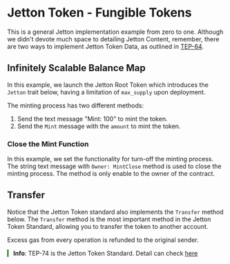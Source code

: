 # Jetton Token - Fungible Tokens

This is a general Jetton implementation example from zero to one. Although we didn't devote much space to detailing Jetton Content, remember, there are two ways to implement Jetton Token Data, as outlined in [TEP-64](https://github.com/ton-blockchain/TEPs/blob/master/text/0064-token-data-standard.md).

## Infinitely Scalable Balance Map

In this example, we launch the Jetton Root Token which introduces the `Jetton` trait below, having a limitation of `max_supply` upon deployment.

The minting process has two different methods:

1. Send the text message "Mint: 100" to mint the token.
2. Send the `Mint` message with the `amount` to mint the token.

### Close the Mint Function

In this example, we set the functionality for turn-off the minting process. The string text message with `Owner: MintClose` method is used to close the minting process. The method is only enable to the owner of the contract.

## Transfer

Notice that the Jetton Token standard also implements the `Transfer` method below. The `Transfer` method is the most important method in the Jetton Token Standard, allowing you to transfer the token to another account.

Excess gas from every operation is refunded to the original sender.

<div style="padding-left: 1em; margin: 1em 0; position: relative;">
    <div style="position: absolute; top: 0; bottom: 0%; left: 0; width: 3px; background-color: green;"></div>
    <strong>Info</strong>: TEP-74 is the Jetton Token Standard. Detail can check <a href="https://github.com/ton-blockchain/TEPs/blob/master/text/0074-jettons-standard.md">here</a>
    
</div>
